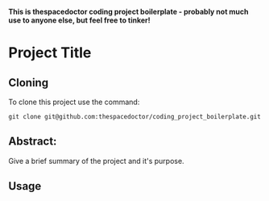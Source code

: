 **This is thespacedoctor coding project boilerplate - probably not much use to anyone else, but feel free to tinker!**

# Project Title #

## Cloning
To clone this project use the command:

	git clone git@github.com:thespacedoctor/coding_project_boilerplate.git

## Abstract:

Give a brief summary of the project and it's purpose.

## Usage ##


